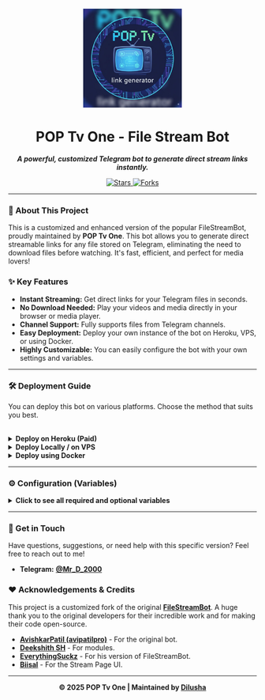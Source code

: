<p align="center">
  <img src="https://raw.githubusercontent.com/dilusha034/FileStreamBot/main/photo_2025-09-24_00-54-09.jpg" alt="POP Tv Logo" width="200">
</p>

<h1 align="center">POP Tv One - File Stream Bot</h1>

<p align="center">
  <b><i>A powerful, customized Telegram bot to generate direct stream links instantly.</i></b>
</p>

<p align="center">
    <a href="https://github.com/dilusha034/FileStreamBot/stargazers">
        <img src="https://img.shields.io/github/stars/dilusha034/FileStreamBot?style=social" alt="Stars">
    </a>
    <a href="https://github.com/dilusha034/FileStreamBot/network/members">
        <img src="https://img.shields.io/github/forks/dilusha034/FileStreamBot?style=social" alt="Forks">
    </a>
</p>

---

### 🚀 About This Project

This is a customized and enhanced version of the popular FileStreamBot, proudly maintained by **POP Tv One**. This bot allows you to generate direct streamable links for any file stored on Telegram, eliminating the need to download files before watching. It's fast, efficient, and perfect for media lovers!

### ✨ Key Features

-   **Instant Streaming:** Get direct links for your Telegram files in seconds.
-   **No Download Needed:** Play your videos and media directly in your browser or media player.
-   **Channel Support:** Fully supports files from Telegram channels.
-   **Easy Deployment:** Deploy your own instance of the bot on Heroku, VPS, or using Docker.
-   **Highly Customizable:** You can easily configure the bot with your own settings and variables.

---

### 🛠️ Deployment Guide

You can deploy this bot on various platforms. Choose the method that suits you best.

<br>
<details>
  <summary><b>Deploy on Heroku (Paid)</b></summary>
  <br>
  <ul>
    <li>Fork This Repository: <a href="https://github.com/dilusha034/FileStreamBot/fork">Click Here</a></li>
    <li>Click on the Deploy button below to get started on Heroku.</li>
  </ul>
  <a href="https://heroku.com/deploy?template=https://github.com/dilusha034/FileStreamBot">
    <img src="https://www.herokucdn.com/deploy/button.svg" alt="Deploy">
  </a>
  <br>
  <em>Go to the <a href="#-configuration-variables">Configuration section</a> for more info on setting up environmental variables.</em>
</details>

<details>
  <summary><b>Deploy Locally / on VPS</b></summary>
  <br>
  <p>Follow these commands to run the bot on your local machine or a Virtual Private Server (VPS).</p>
  <pre><code># Clone your repository (NOT the original one)
git clone https://github.com/dilusha034/FileStreamBot
cd FileStreamBot

# Create a virtual environment and activate it
python3 -m venv ./venv
. ./venv/bin/activate

# Install dependencies
pip install -r requirements.txt

# Run the bot
python3 -m FileStream</code></pre>
  <p>To stop the bot, press <kbd>CTRL</kbd> + <kbd>C</kbd>.</p>
  <p>To run the bot 24/7 on a VPS, use <code>tmux</code>:</p>
  <pre><code>sudo apt install tmux -y
tmux
python3 -m FileStream</code></pre>
  <p>Now you can safely close the VPS terminal, and the bot will continue to run.</p>
</details>

<details>
  <summary><b>Deploy using Docker</b></summary>
  <br>
  <p>Clone the repository:</p>
  <pre><code>git clone https://github.com/dilusha034/FileStreamBot
cd FileStreamBot</code></pre>
  <p>Build your Docker image:</p>
  <pre><code>docker build -t pop-tv-filestream .</code></pre>
  <p>Create an <code>.env</code> file with your variables, then start the container:</p>
  <pre><code>docker run -d --restart unless-stopped --name pop-tv-bot \
-v /path/to/your/.env:/app/.env \
-p 8080:8080 \
pop-tv-filestream</code></pre>
  <p>To restart the container after changing variables, use:</p>
  <pre><code>docker restart pop-tv-bot</code></pre>
</details>

---

### ⚙️ Configuration (Variables)

<details>
  <summary><b>Click to see all required and optional variables</b></summary>
  <br>
  <p>If you're on Heroku, add these in the 'Config Vars' section. If you're hosting locally, create a file named <code>.env</code> and add them there.</p>

  <h4>📝 Mandatory Vars:</h4>
  <ul>
    <li><code>API_ID</code>: Get from my.telegram.org.</li>
    <li><code>API_HASH</code>: Get from my.telegram.org.</li>
    <li><code>OWNER_ID</code>: Your Telegram User ID.</li>
    <li><code>BOT_TOKEN</code>: Your bot's token from @BotFather.</li>
    <li><code>DATABASE_URL</code>: Your MongoDB connection URI.</li>
    <li>And other required variables as listed in the original documentation...</li>
  </ul>
  
  <h4>🪐 Optional Vars:</h4>
  <ul>
    <li><code>UPDATES_CHANNEL</code>, <code>FORCE_SUB_ID</code>, <code>START_PIC</code>, etc., can be configured for a better user experience.</li>
  </ul>
</details>

---

### 💬 Get in Touch

Have questions, suggestions, or need help with this specific version? Feel free to reach out to me!

-   **Telegram:** **[@Mr_D_2000](https://t.me/Mr_D_2000)**

### ❤️ Acknowledgements & Credits

This project is a customized fork of the original **[FileStreamBot](https://github.com/avipatilpro/FileStreamBot)**. A huge thank you to the original developers for their incredible work and for making their code open-source.

-   [**AvishkarPatil (avipatilpro)**](https://github.com/AvishkarPatil) - For the original bot.
-   [**Deekshith SH**](https://github.com/DeekshithSH) - For modules.
-   [**EverythingSuckz**](https://github.com/EverythingSuckz) - For his version of FileStreamBot.
-   [**Biisal**](https://github.com/biisal) - For the Stream Page UI.

---

<p align="center">
  <b>© 2025 POP Tv One | Maintained by <a href="https://t.me/Mr_D_2000">Dilusha</a></b>
</p>
